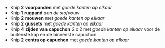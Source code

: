 
 - Knip **2 voorpanden** met _goede kanten op elkaar_
 - Knip **1 rugpand** _aan de stofvouw_
 - Knip **2 mouwen** met _goede kanten op elkaar_
 - Knip **2 gussets** met _goede kanten op elkaar_
 - Knip **4 zijden van capuchon** 2 x 2 met _goede kanten op elkaar_ voor de buitenste kap en de binnenste capuchon
 - Knip **2 centra op capuchon** met _goede kanten op elkaar_

